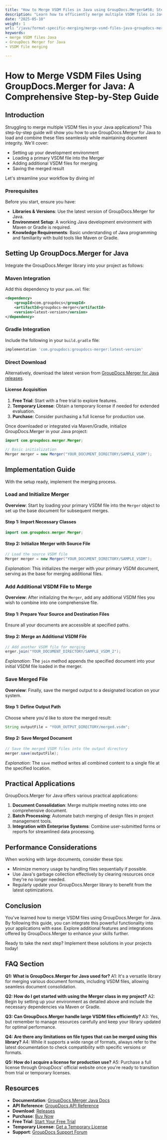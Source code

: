 ```yaml
---
title: "How to Merge VSDM Files in Java using GroupDocs.Merger&#58; Step-by-Step Guide"
description: "Learn how to efficiently merge multiple VSDM files in Java with the help of GroupDocs.Merger. Follow our comprehensive guide for seamless document integration."
date: "2025-05-10"
weight: 1
url: "/java/format-specific-merging/merge-vsmd-files-java-groupdocs-merger-guide/"
keywords:
- merge VSDM files Java
- GroupDocs Merger for Java
- VSDM file merging

---
```



# How to Merge VSDM Files Using GroupDocs.Merger for Java: A Comprehensive Step-by-Step Guide

## Introduction

Struggling to merge multiple VSDM files in your Java applications? This step-by-step guide will show you how to use GroupDocs.Merger for Java to load and combine these files seamlessly while maintaining document integrity. We'll cover:

- Setting up your development environment
- Loading a primary VSDM file into the Merger
- Adding additional VSDM files for merging
- Saving the merged result

Let's streamline your workflow by diving in!

### Prerequisites
Before you start, ensure you have:

- **Libraries & Versions**: Use the latest version of GroupDocs.Merger for Java.
- **Environment Setup**: A working Java development environment with Maven or Gradle is required.
- **Knowledge Requirements**: Basic understanding of Java programming and familiarity with build tools like Maven or Gradle.

## Setting Up GroupDocs.Merger for Java
Integrate the GroupDocs.Merger library into your project as follows:

### Maven Integration
Add this dependency to your `pom.xml` file:
```xml
<dependency>
    <groupId>com.groupdocs</groupId>
    <artifactId>groupdocs-merger</artifactId>
    <version>latest-version</version>
</dependency>
```

### Gradle Integration
Include the following in your `build.gradle` file:
```gradle
implementation 'com.groupdocs:groupdocs-merger:latest-version'
```

### Direct Download
Alternatively, download the latest version from [GroupDocs.Merger for Java releases](https://releases.groupdocs.com/merger/java/).

#### License Acquisition
1. **Free Trial**: Start with a free trial to explore features.
2. **Temporary License**: Obtain a temporary license if needed for extended evaluation.
3. **Purchase**: Consider purchasing a full license for production use.

Once downloaded or integrated via Maven/Gradle, initialize GroupDocs.Merger in your Java project:
```java
import com.groupdocs.merger.Merger;

// Basic initialization
Merger merger = new Merger("YOUR_DOCUMENT_DIRECTORY/SAMPLE_VSDM");
```

## Implementation Guide
With the setup ready, implement the merging process.

### Load and Initialize Merger
**Overview**: Start by loading your primary VSDM file into the `Merger` object to set up the base document for subsequent merges.

#### Step 1: Import Necessary Classes
```java
import com.groupdocs.merger.Merger;
```

#### Step 2: Initialize Merger with Source File
```java
// Load the source VSDM file
Merger merger = new Merger("YOUR_DOCUMENT_DIRECTORY/SAMPLE_VSDM");
```
*Explanation*: This initializes the merger with your primary VSDM document, serving as the base for merging additional files.

### Add Additional VSDM File to Merge
**Overview**: After initializing the `Merger`, add any additional VSDM files you wish to combine into one comprehensive file.

#### Step 1: Prepare Your Source and Destination Files
Ensure all your documents are accessible at specified paths.

#### Step 2: Merge an Additional VSDM File
```java
// Add another VSDM file for merging
erger.join("YOUR_DOCUMENT_DIRECTORY/SAMPLE_VSDM_2");
```
*Explanation*: The `join` method appends the specified document into your initial VSDM file loaded in the merger.

### Save Merged File
**Overview**: Finally, save the merged output to a designated location on your system.

#### Step 1: Define Output Path
Choose where you'd like to store the merged result:
```java
String outputFile = "YOUR_OUTPUT_DIRECTORY/merged.vsdm";
```

#### Step 2: Save Merged Document
```java
// Save the merged VSDM files into the output directory
merger.save(outputFile);
```
*Explanation*: The `save` method writes all combined content to a single file at the specified location.

## Practical Applications
GroupDocs.Merger for Java offers various practical applications:
1. **Document Consolidation**: Merge multiple meeting notes into one comprehensive document.
2. **Batch Processing**: Automate batch merging of design files in project management tools.
3. **Integration with Enterprise Systems**: Combine user-submitted forms or reports for streamlined data processing.

## Performance Considerations
When working with large documents, consider these tips:
- Minimize memory usage by handling files sequentially if possible.
- Use Java's garbage collection effectively by clearing resources once they're no longer needed.
- Regularly update your GroupDocs.Merger library to benefit from the latest optimizations.

## Conclusion
You've learned how to merge VSDM files using GroupDocs.Merger for Java. By following this guide, you can integrate this powerful functionality into your applications with ease. Explore additional features and integrations offered by GroupDocs.Merger to enhance your skills further.

Ready to take the next step? Implement these solutions in your projects today!

## FAQ Section
**Q1: What is GroupDocs.Merger for Java used for?**
A1: It's a versatile library for merging various document formats, including VSDM files, allowing seamless document consolidation.

**Q2: How do I get started with using the Merger class in my project?**
A2: Begin by setting up your environment as detailed above and include the necessary dependencies via Maven or Gradle.

**Q3: Can GroupDocs.Merger handle large VSDM files efficiently?**
A3: Yes, but remember to manage resources carefully and keep your library updated for optimal performance.

**Q4: Are there any limitations on file types that can be merged using this library?**
A4: While it supports a wide range of formats, always refer to the latest documentation to check compatibility with specific versions or formats.

**Q5: How do I acquire a license for production use?**
A5: Purchase a full license through GroupDocs' official website once you're ready to transition from trial or temporary licenses.

## Resources
- **Documentation**: [GroupDocs.Merger Java Docs](https://docs.groupdocs.com/merger/java/)
- **API Reference**: [GroupDocs API Reference](https://reference.groupdocs.com/merger/java/)
- **Download**: [Releases](https://releases.groupdocs.com/merger/java/)
- **Purchase**: [Buy Now](https://purchase.groupdocs.com/buy)
- **Free Trial**: [Start Your Free Trial](https://releases.groupdocs.com/merger/java/)
- **Temporary License**: [Get a Temporary License](https://purchase.groupdocs.com/temporary-license/)
- **Support**: [GroupDocs Support Forum](https://forum.groupdocs.com/c/merger/)

